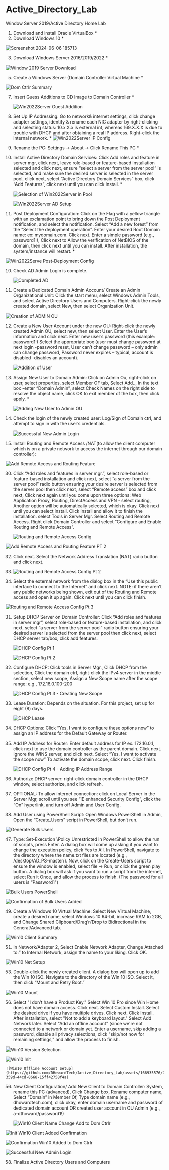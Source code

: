 # Active_Directory_Lab
 Window Server 2019/Active Directory Home Lab

1.	Download and install Oracle VirtualBox *
2.	Download Windows 10 *

![Screenshot 2024-06-06 185713](https://github.com/DHowardTech/Active_Directory_Lab/assets/166935576/6276206b-7b13-4e31-b99c-08baf78026d5)

3.	Download Windows Server 2016/2019/2022 *
   
 ![Window 2019 Server Download](https://github.com/DHowardTech/Active_Directory_Lab/assets/166935576/653984f1-a78b-41d3-bd33-009ed1f39b98)

5.	Create a Windows Server (Domain Controller Virtual Machine *
   
 ![Dom  Ctrlr Summary](https://github.com/DHowardTech/Active_Directory_Lab/assets/166935576/28140386-16d3-447f-a08a-0a0176f2766d)

7.	Insert Guess Additions to CD Image to Domain Controller *
   
    ![Win2022Server Guest Addition](https://github.com/DHowardTech/Active_Directory_Lab/assets/166935576/aaef9e60-0033-455a-838d-3481d3bdd7f6)
  	
9.	Set Up IP Addressing: Go to network& internet settings, click change adapter settings, identify & rename each NIC adapter by right-clicking and selecting status: 10.x.X.x is external int, whereas 169.X.X.X is due to trouble with DHCP and after obtaining a real IP address. Right-click the internal network. *
    ![Win2022Server IP Config](https://github.com/DHowardTech/Active_Directory_Lab/assets/166935576/1d56cf1e-84b3-4711-a915-21a9a5b3bfb9)
   	
10.	Rename the PC: Settings -> About -> Click Rename This PC *
    
11.	Install Active Directory Domain Services: Click Add roles and feature in server mgr, click next, leave role-based or feature-based installation selected and click next, ensure “select a server from the server pool” is selected, and make sure the desired server is selected in the server pool, click next, select “Active Directory Domain Services” box, click “Add Features”, click next until you can click install.  *
    
    ![Selection of Win2022Server in Pool](https://github.com/DHowardTech/Active_Directory_Lab/assets/166935576/b8eed93d-1981-4a91-92ca-db559bee4883)

    ![Win2022Server AD Setup](https://github.com/DHowardTech/Active_Directory_Lab/assets/166935576/441a2025-9884-45cb-b7dd-90bd8c2af7c2)
   	
13.	Post Deployment Configuration: Click on the Flag with a yellow triangle with an exclamation point to bring down the Post Deployment notification, and select the notification. Select “Add a new forest” from the “Select the deployment operation”. Enter your desired Root Domain name: ex: mydomain.com. Click next. Enter a simple password (e.g., password1!), Click next to Allow the verification of NetBIOS of the domain, then click next until you can install. After installation, the system/instance will restart. *
    
![Win2022Serve Post-Deployment Config](https://github.com/DHowardTech/Active_Directory_Lab/assets/166935576/63d10aef-35ae-4961-bc08-ea555921b7e3)

10. Check AD Admin Login is complete.
    
    ![Completed AD](https://github.com/DHowardTech/Active_Directory_Lab/assets/166935576/3d4d7801-d99f-48d5-b334-ce47246db930)
    
12.	Create a Dedicated Domain Admin Account/	Create an Admin Organizational Unit: Click the start menu, select Windows Admin Tools, and select Active Directory Users and Computers. Right-click the newly created domain, select New, then select Organization Unit.

 ![Creation of ADMIN OU](https://github.com/DHowardTech/Active_Directory_Lab/assets/166935576/f87c9502-6034-4794-8c6c-2f330a2ca3f2)

12.	Create a New User Account under the new OU: Right-click the newly created Admin OU, select new, then select User. Enter the User’s information and click next. Enter new user’s password (this example: password1!) Select the appropriate box (user must change password at next login -password reset, User can’t change password – only admin can change password, Password never expires – typical, account is disabled -disables an account).
    
    ![Addition of User](https://github.com/DHowardTech/Active_Directory_Lab/assets/166935576/5b5ea99b-fc45-4704-bffa-5982ede5ddde)
   	
13.	Assign New User to Domain Admin: Click on Admin Ou, right-click on user, select properties, select Member OF tab, Select Add.., In the text box -enter “Domain Admin”, select Check Names on the right side to resolve the object name, click OK to exit member of the box, then click apply. *
	
    ![Adding New User to Admin OU](https://github.com/DHowardTech/Active_Directory_Lab/assets/166935576/656d2660-5e7e-4c31-8d21-0e7036f6b26c)

14.	Check the login of the newly created user: Log/Sign of Domain ctrl, and attempt to sign in with the user’s credentials.
    
    ![Successful New Admin Login](https://github.com/DHowardTech/Active_Directory_Lab/assets/166935576/adf1d4c5-5f5b-4ec7-a0af-7bda061a3fd3)
   	
28.	Install Routing and Remote Access /NAT(to allow the client computer which is on a private network to access the internet through our domain controller):
    
   ![Add Remote Access and Routing Feature](https://github.com/DHowardTech/Active_Directory_Lab/assets/166935576/29dcfed5-3211-4b7c-90ea-0b31bc9d58a8)
   
30.	Click “Add roles and features in server mgr.”, select role-based or feature-based installation and click next, select “a server from the server pool” radio button ensuring your desire server is selected from the server pool then click next, select “Remote access” box and click next, Click next again until you come upon three options: Web Application Proxy, Routing, DirectAccess and VPN - select routing, Another option will be automatically selected, which is okay. Click next until you can select install. Click install and allow it to finish the installation. select Tools in Server Mgr. Select Routing and Remote Access. Right click Domain Controller and select “Configure and Enable Routing and Remote Access”.

    ![Routing and Remote Access Config](https://github.com/DHowardTech/Active_Directory_Lab/assets/166935576/085ef30e-bd5a-443c-b176-6dc999966847)
   	
   ![Add Remote Access and Routing Feature PT 2](https://github.com/DHowardTech/Active_Directory_Lab/assets/166935576/6376509c-0267-427a-ad23-8c95a666e199)

32.	Click next. Select the Network Address Translation (NAT) radio button and click next.
33.	![Routing and Remote Access Config Pt  2](https://github.com/DHowardTech/Active_Directory_Lab/assets/166935576/5b897fa7-13a9-4f7f-a387-7099b09e70fd)
   
34.	  Select the external network from the dialog box in the “Use this public interface to connect to the Internet” and click next. NOTE: if there aren’t any public networks being shown, exit out of the Routing and Remote access and open it up again. Click next until you can click finish.
    
   ![Routing and Remote Access Config  Pt  3](https://github.com/DHowardTech/Active_Directory_Lab/assets/166935576/a23be8bd-85fa-433a-a9f9-13de8373110b)


31.	Setup DHCP Server on Domain Controller: Click “Add roles and features in server mgr”, select role-based or feature-based installation, and click next, select “a server from the server pool” radio button ensuring your desired server is selected from the server pool then click next, select DHCP server tab/box, click add features.
    
    ![DHCP Config  Pt  1](https://github.com/DHowardTech/Active_Directory_Lab/assets/166935576/9ecd5bd0-412f-40c2-8a48-62e00bc4cd1d)

    ![DHCP Config  Pt  2](https://github.com/DHowardTech/Active_Directory_Lab/assets/166935576/678dad32-1604-42b9-8922-a793a67dd86d)
   	
33.	Configure DHCP: Click tools in Server Mgr., Click DHCP from the selection, Click the domain ctrl, right-click the IPv4 server in the middle section, select new scope, Assign a New Scope name after the scope range: e.g., 172.16.0.100-200
    
    ![DHCP Config  Pt  3 - Creating New Scope](https://github.com/DHowardTech/Active_Directory_Lab/assets/166935576/f6515611-c3d5-41b4-8522-57e10e42169f)
   	
35.	Lease Duration: Depends on the situation. For this project, set up for eight (8) days.
    
    ![DHCP Lease](https://github.com/DHowardTech/Active_Directory_Lab/assets/166935576/bf5de1f4-9281-41c7-a057-ac69429be81e)
   	
37.	DHCP Options: Click “Yes, I want to configure these options now” to assign an IP address for the Default Gateway or Router.
    
39.	Add IP Address for Router: Enter default address for IP ex. 172.16.0.1, click next to use the domain controller as the parent domain. Click next. Ignore the WINS server, and click next. Select “Yes, I want to activate the scope now” To activate the domain scope, click next. Click finish.
    
    ![DHCP Config Pt  4 - Adding IP Address Range](https://github.com/DHowardTech/Active_Directory_Lab/assets/166935576/350a6d15-68c7-4e6a-be3e-2eeaa9fca1cb)
   	
41.	Authorize DHCP server: right-click domain controller in the DHCP window, select authorize, and click refresh.
    
43.	OPTIONAL: To allow internet connection: click on Local Server in the Server Mgr, scroll until you see “IE enhanced Security Config”, click the “On” hyperlink, and turn off Admin and User Config.
    
45.	Add User using PowerShell Script: Open Windows PowerShell in Admin, Open the “Create_Users” script in PowerShell, but don’t run.
    
   ![Generate Bulk Users](https://github.com/DHowardTech/Active_Directory_Lab/assets/166935576/a5dcf367-166a-42ca-948f-0091067f5c7d)

47.	  Type: Set-Execution \Policy Unrestricted in PowerShell to allow the run of scripts, press Enter. A dialog box will come up asking if you want to change the execution policy, click Yes to All. In PowerShell, navigate to the directory where the name.txt files are located (e.g., /desktop/AD_PS-master/). Now, click on the Create-Users script to ensure the window is enabled, select file -> Run, or click the green play button. A dialog box will ask if you want to run a script from the internet, select Run it Once, and allow the process to finish. (The password for all users is “Password1")

![Bulk Users PowerShell](https://github.com/DHowardTech/Active_Directory_Lab/assets/166935576/14dab360-bc8e-4dce-9f74-a0c9f5e2cfd5)

![Confirmation of Bulk Users Added](https://github.com/DHowardTech/Active_Directory_Lab/assets/166935576/0994ad82-3ad3-444b-9218-c7198610121e)
    
49.	Create a Windows 10 Virtual Machine: Select New Virtual Machine, create a desired name, select Windows 10 64-bit, increase RAM to 2GB, and Change Shared Clipboard/Drag’n’Drop to Bidirectional in the General/Advanced tab.
    
   ![Win10 Client Summary](https://github.com/DHowardTech/Active_Directory_Lab/assets/166935576/5307a50c-c5e3-4832-994d-f0bc00f5402a)

51.	  In Network/Adapter 2, Select Enable Network Adapter, Change Attached to:” to Internal Network, assign the name to your liking. Click OK.
    
   ![Win10 Net  Setup](https://github.com/DHowardTech/Active_Directory_Lab/assets/166935576/817623f1-5ab0-439d-89ac-22fbb28ef923)

53.	  Double-click the newly created client. A dialog box will open up to add the Win 10 ISO. Navigate to the directory of the Win 10 ISO. Select it, then click “Mount and Retry Boot.”
    
   ![Win10 Mount](https://github.com/DHowardTech/Active_Directory_Lab/assets/166935576/7855cf13-b32a-4318-8bda-28a76f7786c8)

56.	  Select "I don’t have a Product Key." Select Win 10 Pro since Win Home does not have domain access. Click next. Select Custom Install. Select the desired drive if you have multiple drives. Click next. Click Install. After installation, select "Not to add a keyboard layout." Select Add Network later. Select "Add an offline account" (since we're not connected to a network or domain yet. Enter a username, skip adding a password, disable all privacy selections, click "skip/not now for remaining settings," and allow the process to finish.
    
![Win10 Version Selection](https://github.com/DHowardTech/Active_Directory_Lab/assets/166935576/2b6bee86-aea5-4b25-bb3a-6bf8d237554a)

![Win10 Init](https://github.com/DHowardTech/Active_Directory_Lab/assets/166935576/e60b0f54-5f80-4f19-9412-8f5bd2f991fc)
     
    ![Win10 Offline Account Setup](https://github.com/DHowardTech/Active_Directory_Lab/assets/166935576/004ba529-359d-44cd-8668-15ff42758f4a)
56.	New Client Configuration/ Add New Client to Domain Controller: System, rename this PC (advanced), Click Change box, Rename computer name, Select “Domain” in Member Of, Type domain name (e.g., dhowardtech.com), click okay, enter domain username and password of dedicated domain account OR created user account in OU Admin (e.g., a-dthoward/password1!)
    
    ![Win10 Client Name Change   Add to Dom  Ctrlr](https://github.com/DHowardTech/Active_Directory_Lab/assets/166935576/9a15b8b1-f22a-4026-9a1a-640921f470e4)

 ![Init  Win10 Client Added Confirmation](https://github.com/DHowardTech/Active_Directory_Lab/assets/166935576/044b7198-e11e-41c0-9fa1-31a0df75ca23)
 
  ![Confirmation Win10 Added to Dom  Ctrlr](https://github.com/DHowardTech/Active_Directory_Lab/assets/166935576/d336d555-a07a-4fd6-a50e-7da58be390b2)

   ![Successful New Admin Login](https://github.com/DHowardTech/Active_Directory_Lab/assets/166935576/10df1cc4-4964-49be-a434-2ab3aef0a85a)

58.	Finalize Active Directory Users and Computers
